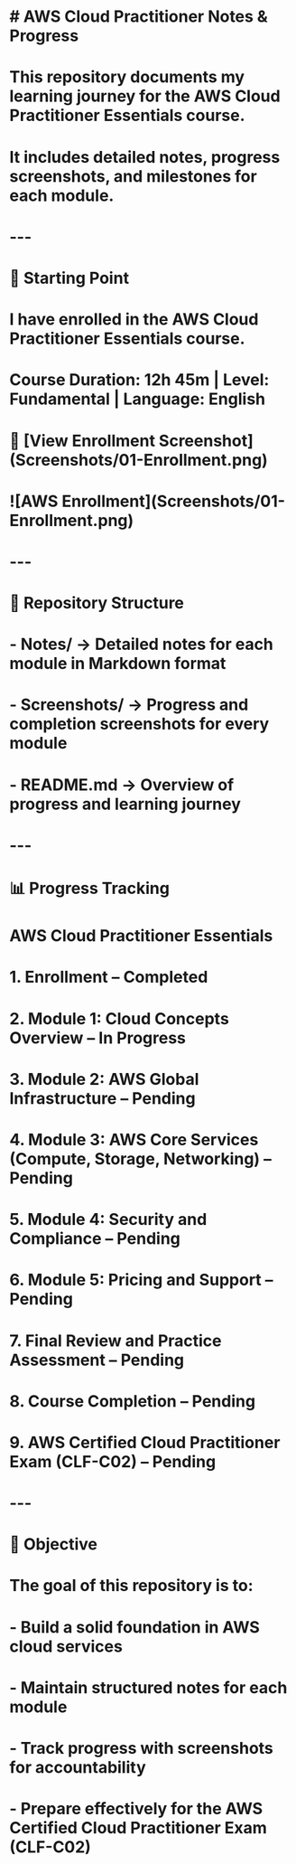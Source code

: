 # \# AWS Cloud Practitioner Notes \& Progress

# 

# This repository documents my learning journey for the AWS Cloud Practitioner Essentials course.  

# It includes detailed notes, progress screenshots, and milestones for each module.

# 

# ---

# 

# 📸 Starting Point

# 

# I have enrolled in the AWS Cloud Practitioner Essentials course.  

# Course Duration: 12h 45m | Level: Fundamental | Language: English  

# 

# 🔗 \[View Enrollment Screenshot](Screenshots/01-Enrollment.png)  

# 

# !\[AWS Enrollment](Screenshots/01-Enrollment.png)  

# 

# ---

# 

# 📂 Repository Structure

# 

# \- Notes/ → Detailed notes for each module in Markdown format  

# \- Screenshots/ → Progress and completion screenshots for every module  

# \- README.md → Overview of progress and learning journey  

# 

# ---

# 

# 📊 Progress Tracking

# 

# AWS Cloud Practitioner Essentials

# 

# 1\. Enrollment – Completed  

# 2\. Module 1: Cloud Concepts Overview – In Progress  

# 3\. Module 2: AWS Global Infrastructure – Pending  

# 4\. Module 3: AWS Core Services (Compute, Storage, Networking) – Pending  

# 5\. Module 4: Security and Compliance – Pending  

# 6\. Module 5: Pricing and Support – Pending  

# 7\. Final Review and Practice Assessment – Pending  

# 8\. Course Completion – Pending  

# 9\. AWS Certified Cloud Practitioner Exam (CLF-C02) – Pending  

# 

# ---

# 

# 🎯 Objective

# 

# The goal of this repository is to:  

# \- Build a solid foundation in AWS cloud services  

# \- Maintain structured notes for each module  

# \- Track progress with screenshots for accountability  

# \- Prepare effectively for the AWS Certified Cloud Practitioner Exam (CLF-C02)



